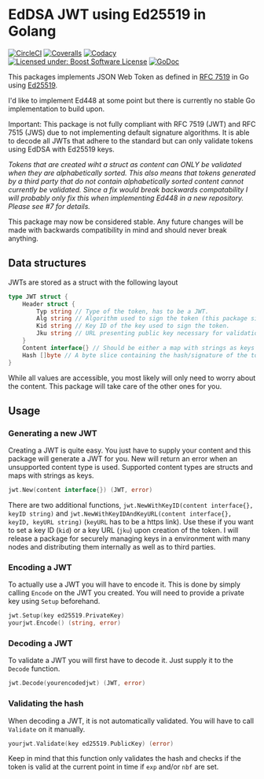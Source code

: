 EdDSA JWT using Ed25519 in Golang
=================================

[![CircleCI](https://img.shields.io/circleci/project/github/FossoresLP/GO-JWT-ed25519/master.svg?style=flat-square)](https://circleci.com/gh/FossoresLP/GO-JWT-ed25519)
[![Coveralls](https://img.shields.io/coveralls/github/FossoresLP/GO-JWT-ed25519/master.svg?style=flat-square)](https://coveralls.io/github/FossoresLP/GO-JWT-ed25519)
[![Codacy](https://img.shields.io/codacy/grade/943c64e6d6ae481887224e6fe106a6a2.svg?style=flat-square)](https://www.codacy.com/app/FossoresLP/GO-JWT-ed25519)
[![Licensed under: Boost Software License](https://img.shields.io/badge/style-BSL--1.0-red.svg?longCache=true&style=flat-square&label=License)](https://github.com/FossoresLP/GO-JWT-ed25519/blob/master/LICENSE.md)
[![GoDoc](https://img.shields.io/badge/style-reference-blue.svg?longCache=true&style=flat-square&label=GoDoc)](https://godoc.org/github.com/FossoresLP/GO-JWT-ed25519)

This packages implements JSON Web Token as defined in [RFC 7519](https://tools.ietf.org/html/rfc7519) in Go using [Ed25519](golang.org/x/crypto/ed25519).

I'd like to implement Ed448 at some point but there is currently no stable Go implementation to build upon.

Important: This package is not fully compliant with RFC 7519 (JWT) and RFC 7515 (JWS) due to not implementing default signature algorithms. It is able to decode all JWTs that adhere to the standard but can only validate tokens using EdDSA with Ed25519 keys.

*Tokens that are created wiht a struct as content can ONLY be validated when they are alphabetically sorted. This also means that tokens generated by a third party that do not contain alphabetically sorted content cannot currently be validated. Since a fix would break backwards compatability I will probably only fix this when implementing Ed448 in a new repository. Please see #7 for details.*

This package may now be considered stable. Any future changes will be made with backwards compatibility in mind and should never break anything.

Data structures
---------------

JWTs are stored as a struct with the following layout

```go
type JWT struct {
	Header struct {
		Typ string // Type of the token, has to be a JWT.
		Alg string // Algorithm used to sign the token (this package signs using EdDSA).
		Kid string // Key ID of the key used to sign the token.
		Jku string // URL presenting public key necessary for validation.
	}
	Content interface{} // Should be either a map with strings as keys or a struct to adhere to the standard.
	Hash []byte // A byte slice containing the hash/signature of the token. Will only be set when decoding a token.
}
```

While all values are accessible, you most likely will only need to worry about the content. This package will take care of the other ones for you.

Usage
-----

### Generating a new JWT

Creating a JWT is quite easy. You just have to supply your content and this package will generate a JWT for you. New will return an error when an unsupported content type is used. Supported content types are structs and maps with strings as keys.

```go
jwt.New(content interface{}) (JWT, error)
```

There are two additional functions, `jwt.NewWithKeyID(content interface{}, keyID string)` and `jwt.NewWithKeyIDAndKeyURL(content interface{}, keyID, keyURL string)` (`keyURL` has to be a https link). Use these if you want to set a key ID (`kid`) or a key URL (`jku`) upon creation of the token. I will release a package for securely managing keys in a environment with many nodes and distributing them internally as well as to third parties.

### Encoding a JWT

To actually use a JWT you will have to encode it. This is done by simply calling `Encode` on the JWT you created. You will need to provide a private key using `Setup` beforehand.

```go
jwt.Setup(key ed25519.PrivateKey)
yourjwt.Encode() (string, error)
```

### Decoding a JWT

To validate a JWT you will first have to decode it. Just supply it to the `Decode` function.

```go
jwt.Decode(yourencodedjwt) (JWT, error)
```

### Validating the hash

When decoding a JWT, it is not automatically validated. You will have to call `Validate` on it manually.

```go
yourjwt.Validate(key ed25519.PublicKey) (error)
```

Keep in mind that this function only validates the hash and checks if the token is valid at the current point in time if `exp` and/or `nbf` are set.
